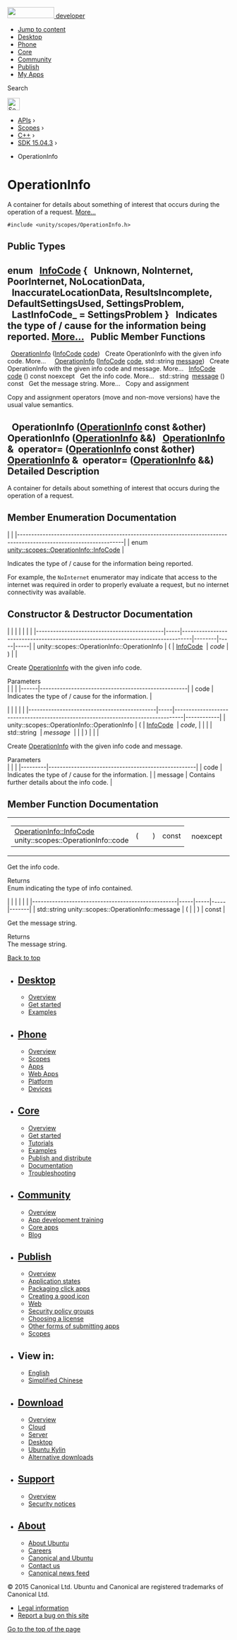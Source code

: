 <a href="https://developer.ubuntu.com/" class="logo-ubuntu"><img src="https://developer.ubuntu.com/assets/sites/ubuntu/latest/u/img/logos/logo-ubuntu-orange.svg" width="106" height="25" /> <span>developer</span></a>

-   [Jump to content](index.html#main-content)
-   [Desktop](https://developer.ubuntu.com/en/desktop/)
-   [Phone](https://developer.ubuntu.com/en/phone/)
-   [Core](https://developer.ubuntu.com/core)
-   [Community](https://developer.ubuntu.com/en/community/)
-   [Publish](https://developer.ubuntu.com/en/publish/)
-   [My Apps](https://myapps.developer.ubuntu.com/)

Search

<img src="https://developer.ubuntu.com/assets/sites/ubuntu/latest/u/img/search-white.svg" alt="Search" height="28" />

-   [APIs](../../../../index.html) ›
-   [Scopes](../../../index.html) ›
-   [C++](../../index.html) ›
-   [SDK 15.04.3](../index.html) ›

<!-- -->

-   OperationInfo

OperationInfo
=============

A container for details about something of interest that occurs during the operation of a request. [More...](index.html#details)

`#include <unity/scopes/OperationInfo.h>`

<span id="pub-types"></span> Public Types
-----------------------------------------

enum  
<a href="index.html#a57178085d8ea6d116347b8fa3fe8878d" class="el">InfoCode</a> {
  **Unknown**, **NoInternet**, **PoorInternet**, **NoLocationData**,
  **InaccurateLocationData**, **ResultsIncomplete**, **DefaultSettingsUsed**, **SettingsProblem**,
  **LastInfoCode\_** = SettingsProblem
}
 
Indicates the type of / cause for the information being reported. [More...](index.html#a57178085d8ea6d116347b8fa3fe8878d)
 
<span id="pub-methods"></span> Public Member Functions
------------------------------------------------------

 
<a href="index.html#a38875517344af4ca90565cc523af918b" class="el">OperationInfo</a> (<a href="index.html#a57178085d8ea6d116347b8fa3fe8878d" class="el">InfoCode</a> <a href="index.html#a7e00ec86a3a0974df981146cea0202f9" class="el">code</a>)
 
Create OperationInfo with the given info code. More...
 
 
<a href="index.html#a711cd4c4d7ca4a4ff884b81440fd3934" class="el">OperationInfo</a> (<a href="index.html#a57178085d8ea6d116347b8fa3fe8878d" class="el">InfoCode</a> <a href="index.html#a7e00ec86a3a0974df981146cea0202f9" class="el">code</a>, std::string <a href="index.html#a2676a34824fc6c2481dbc30836d7ebf2" class="el">message</a>)
 
Create OperationInfo with the given info code and message. More...
 
<a href="index.html#a57178085d8ea6d116347b8fa3fe8878d" class="el">InfoCode</a> 
<a href="index.html#a7e00ec86a3a0974df981146cea0202f9" class="el">code</a> () const noexcept
 
Get the info code. More...
 
std::string 
<a href="index.html#a2676a34824fc6c2481dbc30836d7ebf2" class="el">message</a> () const
 
Get the message string. More...
 
Copy and assignment

Copy and assignment operators (move and non-move versions) have the usual value semantics.

<span id="a67ba27fc68ab22305f8f919cbbd879b0" class="anchor"></span>  
**OperationInfo** (<a href="index.html" class="el">OperationInfo</a> const &other)
 
<span id="a9ce4f4b7360835f1b7f964e214ef94c1" class="anchor"></span>  
**OperationInfo** (<a href="index.html" class="el">OperationInfo</a> &&)
 
<span id="af468429806a5e59b182d084ff5c38ede" class="anchor"></span> <a href="index.html" class="el">OperationInfo</a> & 
**operator=** (<a href="index.html" class="el">OperationInfo</a> const &other)
 
<span id="a21ee79454820214be60a00d6fd0a87c1" class="anchor"></span> <a href="index.html" class="el">OperationInfo</a> & 
**operator=** (<a href="index.html" class="el">OperationInfo</a> &&)
 
<span id="details"></span>
Detailed Description
--------------------

A container for details about something of interest that occurs during the operation of a request.

Member Enumeration Documentation
--------------------------------

<span id="a57178085d8ea6d116347b8fa3fe8878d" class="anchor"></span>
|                                                                                                                   |
|-------------------------------------------------------------------------------------------------------------------|
| enum <a href="index.html#a57178085d8ea6d116347b8fa3fe8878d" class="el">unity::scopes::OperationInfo::InfoCode</a> |

Indicates the type of / cause for the information being reported.

For example, the `NoInternet` enumerator may indicate that access to the internet was required in order to properly evaluate a request, but no internet connectivity was available.

Constructor & Destructor Documentation
--------------------------------------

<span id="a38875517344af4ca90565cc523af918b" class="anchor"></span>
|                                             |     |                                                                                 |        |     |     |
|---------------------------------------------|-----|---------------------------------------------------------------------------------|--------|-----|-----|
| unity::scopes::OperationInfo::OperationInfo | (   | <a href="index.html#a57178085d8ea6d116347b8fa3fe8878d" class="el">InfoCode</a>  | *code* | )   |     |

Create <a href="index.html" class="el" title="A container for details about something of interest that occurs during the operation of a request...">OperationInfo</a> with the given info code.

Parameters  
|      |                                                    |
|------|----------------------------------------------------|
| code | Indicates the type of / cause for the information. |

<span id="a711cd4c4d7ca4a4ff884b81440fd3934" class="anchor"></span>
|                                             |     |                                                                                 |            |
|---------------------------------------------|-----|---------------------------------------------------------------------------------|------------|
| unity::scopes::OperationInfo::OperationInfo | (   | <a href="index.html#a57178085d8ea6d116347b8fa3fe8878d" class="el">InfoCode</a>  | *code*,    |
|                                             |     | std::string                                                                     | *message*  |
|                                             | )   |                                                                                 |            |

Create <a href="index.html" class="el" title="A container for details about something of interest that occurs during the operation of a request...">OperationInfo</a> with the given info code and message.

Parameters  
|         |                                                    |
|---------|----------------------------------------------------|
| code    | Indicates the type of / cause for the information. |
| message | Contains further details about the info code.      |

Member Function Documentation
-----------------------------

<span id="a7e00ec86a3a0974df981146cea0202f9" class="anchor"></span>
<table>
<colgroup>
<col width="50%" />
<col width="50%" />
</colgroup>
<tbody>
<tr class="odd">
<td><table>
<tbody>
<tr class="odd">
<td><a href="index.html#a57178085d8ea6d116347b8fa3fe8878d" class="el">OperationInfo::InfoCode</a> unity::scopes::OperationInfo::code</td>
<td>(</td>
<td></td>
<td>)</td>
<td>const</td>
</tr>
</tbody>
</table></td>
<td><span class="mlabels"><span class="mlabel">noexcept</span></span></td>
</tr>
</tbody>
</table>

Get the info code.

Returns  
Enum indicating the type of info contained.

<span id="a2676a34824fc6c2481dbc30836d7ebf2" class="anchor"></span>
|                                                   |     |     |     |       |
|---------------------------------------------------|-----|-----|-----|-------|
| std::string unity::scopes::OperationInfo::message | (   |     | )   | const |

Get the message string.

Returns  
The message string.

[Back to top](index.html#)

-   [Desktop](https://developer.ubuntu.com/en/desktop/)
    ---------------------------------------------------

    -   [Overview](https://developer.ubuntu.com/en/desktop/)
    -   [Get started](http://snapcraft.io/?utm_source=developer.ubuntu.com&utm_medium=devportal&utm_term=snaps%20snapcraft%20desktop&utm_content=menu&utm_campaign=duc_snappers)
    -   [Examples](https://github.com/ubuntu/snappy-playpen)

-   [Phone](https://developer.ubuntu.com/en/phone/)
    -----------------------------------------------

    -   [Overview](https://developer.ubuntu.com/en/phone/)
    -   [Scopes](https://developer.ubuntu.com/en/phone/scopes/)
    -   [Apps](https://developer.ubuntu.com/en/phone/apps/)
    -   [Web Apps](https://developer.ubuntu.com/en/phone/web/)
    -   [Platform](https://developer.ubuntu.com/en/phone/platform/)
    -   [Devices](https://developer.ubuntu.com/en/phone/devices/)

-   [Core](https://developer.ubuntu.com/core)
    -----------------------------------------

    -   [Overview](https://developer.ubuntu.com/core)
    -   [Get started](https://developer.ubuntu.com/core/get-started)
    -   [Tutorials](https://developer.ubuntu.com/core/tutorials)
    -   [Examples](https://developer.ubuntu.com/core/examples)
    -   [Publish and distribute](https://developer.ubuntu.com/core/publish-and-distribute)
    -   [Documentation](https://developer.ubuntu.com/core/documentation)
    -   [Troubleshooting](https://developer.ubuntu.com/core/troubleshooting)

-   [Community](https://developer.ubuntu.com/en/community/)
    -------------------------------------------------------

    -   [Overview](https://developer.ubuntu.com/en/community/)
    -   [App development training](https://developer.ubuntu.com/en/community/training/)
    -   [Core apps](https://developer.ubuntu.com/en/community/core-apps/)
    -   [Blog](https://developer.ubuntu.com/en/community/blog/)

-   [Publish](https://developer.ubuntu.com/en/publish/)
    ---------------------------------------------------

    -   [Overview](https://developer.ubuntu.com/en/publish/)
    -   [Application states](https://developer.ubuntu.com/en/publish/application-states/)
    -   [Packaging click apps](https://developer.ubuntu.com/en/publish/packaging-click-apps/)
    -   [Creating a good icon](https://developer.ubuntu.com/en/publish/creating-a-good-icon/)
    -   [Web](https://developer.ubuntu.com/en/publish/web/)
    -   [Security policy groups](https://developer.ubuntu.com/en/publish/security-policy-groups/)
    -   [Choosing a license](https://developer.ubuntu.com/en/publish/choosing-a-license/)
    -   [Other forms of submitting apps](https://developer.ubuntu.com/en/publish/other-forms-of-submitting-apps/)
    -   [Scopes](https://developer.ubuntu.com/en/publish/scopes/)

-   View in:
    --------

    -   [English](index.html "Change to language: English")
    -   [Simplified Chinese](index.html "Change to language: Simplified Chinese")

-   [Download](http://ubuntu.com/download/)
    ---------------------------------------

    -   [Overview](http://ubuntu.com/download)
    -   [Cloud](http://ubuntu.com/download/cloud)
    -   [Server](http://ubuntu.com/download/server)
    -   [Desktop](http://ubuntu.com/download/desktop)
    -   [Ubuntu Kylin](http://ubuntu.com/download/ubuntu-kylin)
    -   [Alternative downloads](http://ubuntu.com/download/alternative-downloads)

-   [Support](http://ubuntu.com/support/)
    -------------------------------------

    -   [Overview](http://ubuntu.com/support)
    -   [Security notices](http://www.ubuntu.com/usn/)

-   [About](http://ubuntu.com/about/)
    ---------------------------------

    -   [About Ubuntu](http://ubuntu.com/about/about-ubuntu)
    -   [Careers](http://www.canonical.com/careers)
    -   [Canonical and Ubuntu](http://ubuntu.com/about/canonical-and-ubuntu)
    -   [Contact us](http://ubuntu.com/about/contact-us)
    -   [Canonical news feed](http://insights.ubuntu.com/feed/)

© 2015 Canonical Ltd. Ubuntu and Canonical are registered trademarks of Canonical Ltd.

-   [Legal information](http://www.ubuntu.com/legal)
-   [Report a bug on this site](https://bugs.launchpad.net/developer-ubuntu-com/)

<span class="accessibility-aid">[Go to the top of the page](index.html#)</span>
